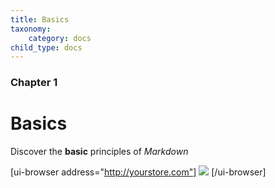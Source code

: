 ```yaml
---
title: Basics
taxonomy:
    category: docs
child_type: docs
---
```


### Chapter 1

# Basics

Discover the **basic** principles of *Markdown*

[ui-browser address="http://yourstore.com"]
![](https://rocketwebinc-my.sharepoint.com/personal/jakub_kulig_rocketweb_com/_layouts/15/guestaccess.aspx?docid=133945ddd778249a282cb963cbec69c4a&authkey=AZNoDNxLkk9FElNh69htD4g&e=2b05eae8afa0470f9e17ee529188f2ec)
[/ui-browser]